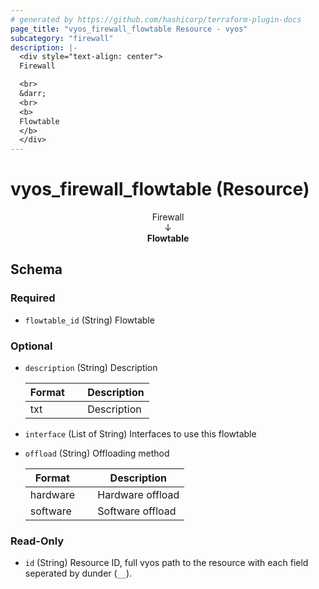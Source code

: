 ```yaml
---
# generated by https://github.com/hashicorp/terraform-plugin-docs
page_title: "vyos_firewall_flowtable Resource - vyos"
subcategory: "firewall"
description: |-
  <div style="text-align: center">
  Firewall

  <br>
  &darr;
  <br>
  <b>
  Flowtable
  </b>
  </div>
---
```


# vyos_firewall_flowtable (Resource)

<div style="text-align: center">
Firewall

<br>
&darr;
<br>
<b>
Flowtable
</b>
</div>



<!-- schema generated by tfplugindocs -->
## Schema

### Required

- `flowtable_id` (String) Flowtable

### Optional

- `description` (String) Description

    |  Format &emsp; | Description  |
    |----------|---------------|
    |  txt  &emsp; |  Description  |
- `interface` (List of String) Interfaces to use this flowtable
- `offload` (String) Offloading method

    |  Format &emsp; | Description  |
    |----------|---------------|
    |  hardware  &emsp; |  Hardware offload  |
    |  software  &emsp; |  Software offload  |

### Read-Only

- `id` (String) Resource ID, full vyos path to the resource with each field seperated by dunder (`__`).
